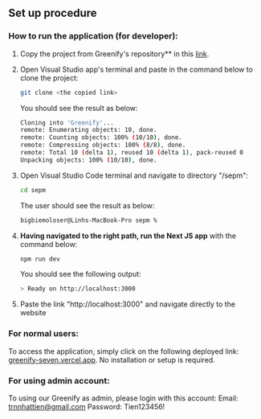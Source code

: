 ## Set up procedure

### How to run the application (for developer):

1. Copy the project from Greenify's repository** in this [link](https://github.com/ngckhanh/Greenify.git).

2. Open Visual Studio app's terminal and paste in the command below to clone the project:
   ```bash
   git clone <the copied link>
   ```
   You should see the result as below:
   ```bash
   Cloning into 'Greenify'...
   remote: Enumerating objects: 10, done.
   remote: Counting objects: 100% (10/10), done.
   remote: Compressing objects: 100% (8/8), done.
   remote: Total 10 (delta 1), reused 10 (delta 1), pack-reused 0
   Unpacking objects: 100% (10/10), done.
   ```

3. Open Visual Studio Code terminal and navigate to directory "/sepm":
   ```bash
   cd sepm
   ```
   The user should see the result as below:
   ```bash
   bigbiemoloser@Linhs-MacBook-Pro sepm %
   ```

4. **Having navigated to the right path, run the Next JS app** with the command below:
   ```bash
   npm run dev
   ```
   You should see the following output:
   ```bash
   > Ready on http://localhost:3000
   ```

5. Paste the link "http://localhost:3000" and navigate directly to the website

### For normal users:

To access the application, simply click on the following deployed link: [greenify-seven.vercel.app](https://greenify-seven.vercel.app/). No installation or setup is required.

### For using admin account:

To using our Greenify as admin, please login with this account:
Email: trnnhattien@gmail.com
Password: Tien123456!
